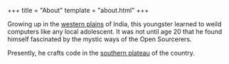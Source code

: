 +++
title = "About"
template = "about.html"
+++

Growing up in the
<a href="https://en.wikipedia.org/wiki/Ahmedabad" target="_blank" rel="noopener noreferrer">western plains</a>
of India, this youngster learned to weild
computers like any local adolescent. It was not until age 20 that he found himself
fascinated by the mystic ways of the Open Sourcerers.

Presently, he crafts code in the
<a href="https://en.wikipedia.org/wiki/Bangalore" target="_blank" rel="noopener noreferrer">southern plateau</a>
of the country.

